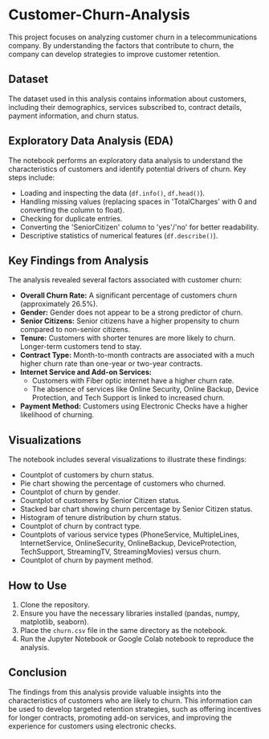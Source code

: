 # Customer-Churn-Analysis


This project focuses on analyzing customer churn in a telecommunications company. By understanding the factors that contribute to churn, the company can develop strategies to improve customer retention.

## Dataset

The dataset used in this analysis contains information about customers, including their demographics, services subscribed to, contract details, payment information, and churn status.

## Exploratory Data Analysis (EDA)

The notebook performs an exploratory data analysis to understand the characteristics of customers and identify potential drivers of churn. Key steps include:

- Loading and inspecting the data (`df.info()`, `df.head()`).
- Handling missing values (replacing spaces in 'TotalCharges' with 0 and converting the column to float).
- Checking for duplicate entries.
- Converting the 'SeniorCitizen' column to 'yes'/'no' for better readability.
- Descriptive statistics of numerical features (`df.describe()`).

## Key Findings from Analysis

The analysis revealed several factors associated with customer churn:

- **Overall Churn Rate:** A significant percentage of customers churn (approximately 26.5%).
- **Gender:** Gender does not appear to be a strong predictor of churn.
- **Senior Citizens:** Senior citizens have a higher propensity to churn compared to non-senior citizens.
- **Tenure:** Customers with shorter tenures are more likely to churn. Longer-term customers tend to stay.
- **Contract Type:** Month-to-month contracts are associated with a much higher churn rate than one-year or two-year contracts.
- **Internet Service and Add-on Services:**
    - Customers with Fiber optic internet have a higher churn rate.
    - The absence of services like Online Security, Online Backup, Device Protection, and Tech Support is linked to increased churn.
- **Payment Method:** Customers using Electronic Checks have a higher likelihood of churning.

## Visualizations

The notebook includes several visualizations to illustrate these findings:

- Countplot of customers by churn status.
- Pie chart showing the percentage of customers who churned.
- Countplot of churn by gender.
- Countplot of customers by Senior Citizen status.
- Stacked bar chart showing churn percentage by Senior Citizen status.
- Histogram of tenure distribution by churn status.
- Countplot of churn by contract type.
- Countplots of various service types (PhoneService, MultipleLines, InternetService, OnlineSecurity, OnlineBackup, DeviceProtection, TechSupport, StreamingTV, StreamingMovies) versus churn.
- Countplot of churn by payment method.

## How to Use

1.  Clone the repository.
2.  Ensure you have the necessary libraries installed (pandas, numpy, matplotlib, seaborn).
3.  Place the `churn.csv` file in the same directory as the notebook.
4.  Run the Jupyter Notebook or Google Colab notebook to reproduce the analysis.

## Conclusion

The findings from this analysis provide valuable insights into the characteristics of customers who are likely to churn. This information can be used to develop targeted retention strategies, such as offering incentives for longer contracts, promoting add-on services, and improving the experience for customers using electronic checks.

